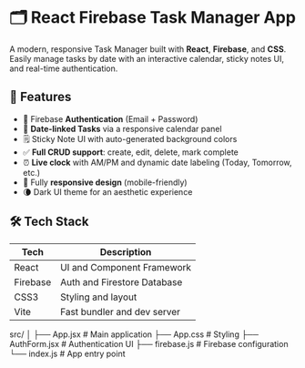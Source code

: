 # 🗂️ React Firebase Task Manager App

A modern, responsive Task Manager built with **React**, **Firebase**, and **CSS**.  
Easily manage tasks by date with an interactive calendar, sticky notes UI, and real-time authentication.

## 🚀 Features

- 🔐 Firebase **Authentication** (Email + Password)
- 📅 **Date-linked Tasks** via a responsive calendar panel
- 🗒️ Sticky Note UI with auto-generated background colors
- ✅ **Full CRUD support**: create, edit, delete, mark complete
- ⏰ **Live clock** with AM/PM and dynamic date labeling (Today, Tomorrow, etc.)
- 📱 Fully **responsive design** (mobile-friendly)
- 🌘 Dark UI theme for an aesthetic experience


## 🛠️ Tech Stack

| Tech         | Description                    |
|--------------|--------------------------------|
| React        | UI and Component Framework     |
| Firebase     | Auth and Firestore Database    |
| CSS3         | Styling and layout             |
| Vite         | Fast bundler and dev server    |




src/
│
├── App.jsx          # Main application
├── App.css          # Styling
├── AuthForm.jsx     # Authentication UI
├── firebase.js      # Firebase configuration
└── index.js         # App entry point
